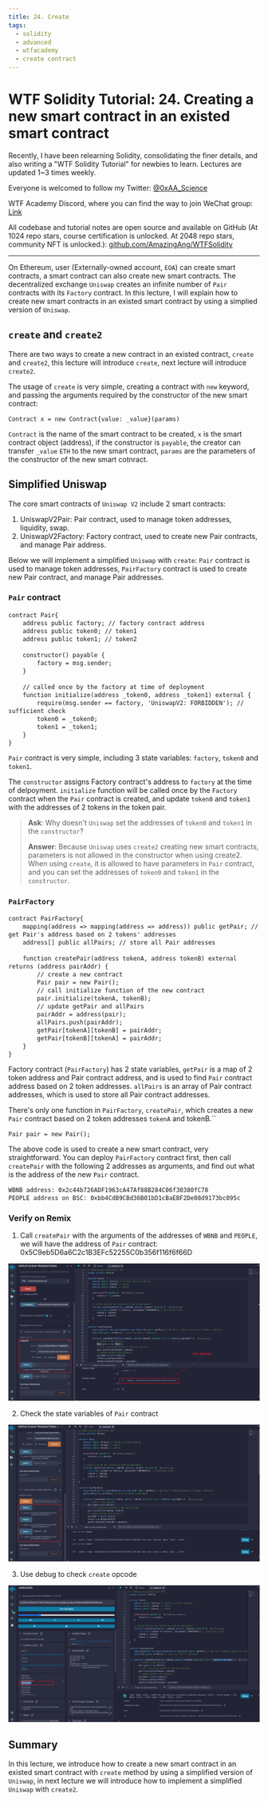 ```yaml
---
title: 24. Create
tags:
  - solidity
  - advanced
  - wtfacademy
  - create contract
---
```


# WTF Solidity Tutorial: 24. Creating a new smart contract in an existed smart contract

Recently, I have been relearning Solidity, consolidating the finer details, and also writing a "WTF Solidity Tutorial" for newbies to learn. Lectures are updated 1~3 times weekly.

Everyone is welcomed to follow my Twitter: [@0xAA_Science](https://twitter.com/0xAA_Science)

WTF Academy Discord, where you can find the way to join WeChat group: [Link](https://discord.gg/5akcruXrsk)

All codebase and tutorial notes are open source and available on GitHub (At 1024 repo stars, course certification is unlocked. At 2048 repo stars, community NFT is unlocked.): [github.com/AmazingAng/WTFSolidity](https://github.com/AmazingAng/WTFSolidity)

-----

On Ethereum, user (Externally-owned account, `EOA`) can create smart contracts, a smart contract can also create new smart contracts. The decentralized exchange `Uniswap` creates an infinite number of `Pair` contracts with its `Factory` contract. In this lecture, I will explain how to create new smart contracts in an existed smart contract by using a simplied version of `Uniswap`.

## `create` and `create2`
There are two ways to create a new contract in an existed contract, `create` and `create2`, this lecture will introduce `create`, next lecture will introduce `create2`.

The usage of `create` is very simple, creating a contract with `new` keyword, and passing the arguments required by the constructor of the new smart contract:

```solidity
Contract x = new Contract{value: _value}(params)
```

`Contract` is the name of the smart contract to be created, `x` is the smart contract object (address), if the constructor is `payable`, the creator can transfer `_value` `ETH` to the new smart contract, `params` are the parameters of the constructor of the new smart cotnract.

## Simplified Uniswap
The core smart contracts of `Uniswap V2` include 2 smart contracts:

1. UniswapV2Pair: Pair contract, used to manage token addresses, liquidity, swap.
2. UniswapV2Factory: Factory contract, used to create new Pair contracts, and manage Pair address.

Below we will implement a simplified `Uniswap` with `create`: `Pair` contract is used to manage token addresses, `PairFactory` contract is used to create new Pair contract, and manage Pair addresses.

###  `Pair` contract

```solidity
contract Pair{
    address public factory; // factory contract address
    address public token0; // token1
    address public token1; // token2

    constructor() payable {
        factory = msg.sender;
    }

    // called once by the factory at time of deployment
    function initialize(address _token0, address _token1) external {
        require(msg.sender == factory, 'UniswapV2: FORBIDDEN'); // sufficient check
        token0 = _token0;
        token1 = _token1;
    }
}
```
`Pair` contract is very simple, including 3 state variables: `factory`, `token0` and `token1`.

The `constructor` assigns Factory contract's address to `factory` at the time of delpoyment. `initialize` function will be called once by the `Factory` contract when the `Pair` contract is created, and update `token0` and `token1` with the addresses of 2 tokens in the token pair.

> **Ask**: Why doesn't `Uniswap` set the addresses of `token0` and `token1` in the `constructor`?
>
> **Answer**: Because `Uniswap` uses `create2` creating new smart contracts, parameters is not allowed in the constructor when using create2. When using `create`, it is allowed to have parameters in `Pair` contract, and you can set the addresses of `token0` and `token1` in the `constructor`.

### `PairFactory`
```solidity
contract PairFactory{
    mapping(address => mapping(address => address)) public getPair; // get Pair's address based on 2 tokens' addresses
    address[] public allPairs; // store all Pair addresses

    function createPair(address tokenA, address tokenB) external returns (address pairAddr) {
        // create a new contract
        Pair pair = new Pair(); 
        // call initialize function of the new contract
        pair.initialize(tokenA, tokenB);
        // update getPair and allPairs
        pairAddr = address(pair);
        allPairs.push(pairAddr);
        getPair[tokenA][tokenB] = pairAddr;
        getPair[tokenB][tokenA] = pairAddr;
    }
}
```
Factory contract (`PairFactory`) has 2 state variables, `getPair` is a map of 2 token address and Pair contract address,  and is used to find `Pair` contract address based on 2 token addresses. `allPairs` is an array of Pair contract addresses, which is used to store all Pair contract addresses.

There's only one function in `PairFactory`, `createPair`, which creates a new `Pair` contract based on 2 token addresses `tokenA` and tokenB.``

```solidity
Pair pair = new Pair(); 
```

The above code is used to create a new smart contract, very straightforward. You can deploy `PairFactory` contract first, then call `createPair` with the following 2 addresses as arguments, and find out what is the address of the new `Pair` contract.

```solidity
WBNB address: 0x2c44b726ADF1963cA47Af88B284C06f30380fC78
PEOPLE address on BSC: 0xbb4CdB9CBd36B01bD1cBaEBF2De08d9173bc095c
```

### Verify on Remix

1. Call `createPair` with the arguments of the addresses of `WBNB` and `PEOPLE`, we will have the address of `Pair` contract: 0x5C9eb5D6a6C2c1B3EFc52255C0b356f116f6f66D

![](./img/24-1.png)

2. Check the state variables of `Pair` contract

![](./img/24-2.png)

3. Use debug to check `create` opcode

![](./img/24-3.png)

## Summary
In this lecture, we introduce how to create a new smart contract in an existed smart contract with `create` method by using a simplified version of `Uniswap`, in next lecture we will introduce how to implement a simplified `Uniswap` with `create2`.

